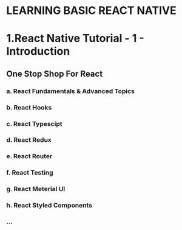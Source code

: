 # LEARNING BASIC REACT NATIVE

###

# 1.React Native Tutorial - 1 - Introduction

## One Stop Shop For React

### a. React Fundamentals & Advanced Topics

### b. React Hooks

### c. React Typescipt

### d. React Redux

### e. React Router

### f. React Testing

### g. React Meterial UI

### h. React Styled Components

### ...
